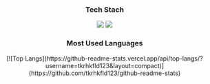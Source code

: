  <div align=center>
 <h3>Tech Stach</h3>
  <img src="https://img.shields.io/badge/React-61DAFB?style=flat&logo=React&logoColor=white"/>
  <img src="https://img.shields.io/badge/JavaScript-F7DF1E?style=flat&logo=JavaScript&logoColor=white"/>
  
 <h3>Most Used Languages</h3>
  [![Top Langs](https://github-readme-stats.vercel.app/api/top-langs/?username=tkrhkfld123&layout=compact)](https://github.com/tkrhkfld123/github-readme-stats)
 </div>
